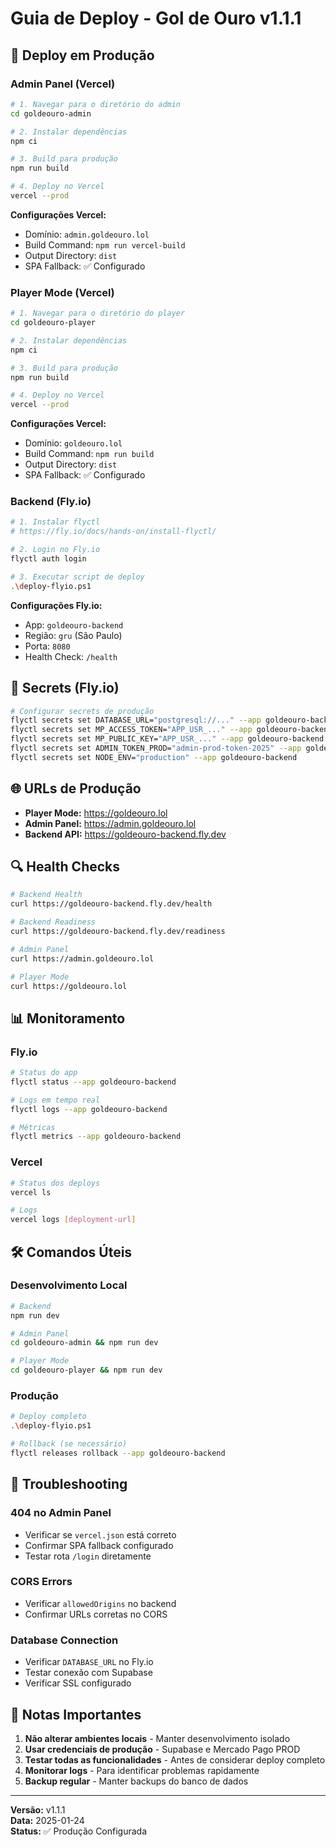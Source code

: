 # Guia de Deploy - Gol de Ouro v1.1.1

## 🚀 Deploy em Produção

### **Admin Panel (Vercel)**

```bash
# 1. Navegar para o diretório do admin
cd goldeouro-admin

# 2. Instalar dependências
npm ci

# 3. Build para produção
npm run build

# 4. Deploy no Vercel
vercel --prod
```

**Configurações Vercel:**
- Domínio: `admin.goldeouro.lol`
- Build Command: `npm run vercel-build`
- Output Directory: `dist`
- SPA Fallback: ✅ Configurado

### **Player Mode (Vercel)**

```bash
# 1. Navegar para o diretório do player
cd goldeouro-player

# 2. Instalar dependências
npm ci

# 3. Build para produção
npm run build

# 4. Deploy no Vercel
vercel --prod
```

**Configurações Vercel:**
- Domínio: `goldeouro.lol`
- Build Command: `npm run build`
- Output Directory: `dist`
- SPA Fallback: ✅ Configurado

### **Backend (Fly.io)**

```bash
# 1. Instalar flyctl
# https://fly.io/docs/hands-on/install-flyctl/

# 2. Login no Fly.io
flyctl auth login

# 3. Executar script de deploy
.\deploy-flyio.ps1
```

**Configurações Fly.io:**
- App: `goldeouro-backend`
- Região: `gru` (São Paulo)
- Porta: `8080`
- Health Check: `/health`

## 🔐 Secrets (Fly.io)

```bash
# Configurar secrets de produção
flyctl secrets set DATABASE_URL="postgresql://..." --app goldeouro-backend
flyctl secrets set MP_ACCESS_TOKEN="APP_USR_..." --app goldeouro-backend
flyctl secrets set MP_PUBLIC_KEY="APP_USR_..." --app goldeouro-backend
flyctl secrets set ADMIN_TOKEN_PROD="admin-prod-token-2025" --app goldeouro-backend
flyctl secrets set NODE_ENV="production" --app goldeouro-backend
```

## 🌐 URLs de Produção

- **Player Mode:** https://goldeouro.lol
- **Admin Panel:** https://admin.goldeouro.lol
- **Backend API:** https://goldeouro-backend.fly.dev

## 🔍 Health Checks

```bash
# Backend Health
curl https://goldeouro-backend.fly.dev/health

# Backend Readiness
curl https://goldeouro-backend.fly.dev/readiness

# Admin Panel
curl https://admin.goldeouro.lol

# Player Mode
curl https://goldeouro.lol
```

## 📊 Monitoramento

### **Fly.io**
```bash
# Status do app
flyctl status --app goldeouro-backend

# Logs em tempo real
flyctl logs --app goldeouro-backend

# Métricas
flyctl metrics --app goldeouro-backend
```

### **Vercel**
```bash
# Status dos deploys
vercel ls

# Logs
vercel logs [deployment-url]
```

## 🛠️ Comandos Úteis

### **Desenvolvimento Local**
```bash
# Backend
npm run dev

# Admin Panel
cd goldeouro-admin && npm run dev

# Player Mode
cd goldeouro-player && npm run dev
```

### **Produção**
```bash
# Deploy completo
.\deploy-flyio.ps1

# Rollback (se necessário)
flyctl releases rollback --app goldeouro-backend
```

## 🔧 Troubleshooting

### **404 no Admin Panel**
- Verificar se `vercel.json` está correto
- Confirmar SPA fallback configurado
- Testar rota `/login` diretamente

### **CORS Errors**
- Verificar `allowedOrigins` no backend
- Confirmar URLs corretas no CORS

### **Database Connection**
- Verificar `DATABASE_URL` no Fly.io
- Testar conexão com Supabase
- Verificar SSL configurado

## 📝 Notas Importantes

1. **Não alterar ambientes locais** - Manter desenvolvimento isolado
2. **Usar credenciais de produção** - Supabase e Mercado Pago PROD
3. **Testar todas as funcionalidades** - Antes de considerar deploy completo
4. **Monitorar logs** - Para identificar problemas rapidamente
5. **Backup regular** - Manter backups do banco de dados

---

**Versão:** v1.1.1  
**Data:** 2025-01-24  
**Status:** ✅ Produção Configurada
